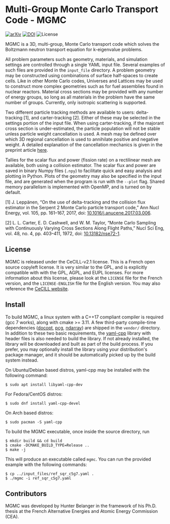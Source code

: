 # Multi-Group Monte Carlo Transport Code - MGMC
[![arXiv](https://img.shields.io/badge/arXiv-2103.13891-b31b1b.svg?style=flat)](https://arxiv.org/abs/2103.13891)
[![DOI](https://zenodo.org/badge/DOI/10.5281/zenodo.4585368.svg)](https://doi.org/10.5281/zenodo.4585368)
![License](https://img.shields.io/badge/License-CeCILL%20v2.1-brightgreen)

MGMC is a 3D, multi-group, Monte Carlo transport code which solves the
Boltzmann neutron transport equation for k-eigenvalue problems. 

All problem parameters such as geometry, materials, and simulation settings are
controlled through a single YAML input file. Several examples of such files are
provided in the `input_file` directory. A problem geometry may be constructed
using combinations of surface half-spaces to create cells. Like in other Monte
Carlo codes, Universes and Lattices may be used to construct more complex
geometries such as for fuel assemblies found in nuclear reactors. Material
cross sections may be provided with any number of energy groups, so long as all
materials in the problem have the same number of groups. Currently, only
isotropic scattering is supported.

Two different particle tracking methods are available to users: delta-tracking
[1], and carter-tracking [2]. Either of these may be selected in the settings
portion of the input file.  When using carter-tracking, if the majorant cross
section is under-estimated, the particle population will not be stable unless
particle weight cancellation is used. A mesh may be defined over which 3D
regional cancellation is used to annihilate positive and negative weight. A
detailed explanation of the cancellation mechanics is given in the preprint
article [here](https://arxiv.org/abs/2103.13891).

Tallies for the scalar flux and power (fission rate) on a rectilinear mesh are
available, both using a collision estimator. The scalar flux and power are
saved in binary Numpy files (`.npy`) to facilitate quick and easy analysis and
plotting in Python. Plots of the geometry may also be specified in the input
file, and are generated when the program is run with the `--plot` flag. Shared
memory parallelism is implemented with OpenMP, and is turned on by default.

[1] J. Leppänen, “On the use of delta-tracking and the collision flux estimator
in the Serpent 2 Monte Carlo particle transport code,” Ann Nucl Energy, vol.
105, pp. 161–167, 2017, doi:
[10.1016/j.anucene.2017.03.006](https://dx.doi.org/10.1016/j.anucene.2017.03.006).

[2] L. L. Carter, E. D. Cashwell, and W. M. Taylor, “Monte Carlo Sampling with
Continuously Varying Cross Sections Along Flight Paths,” Nucl Sci Eng, vol. 48,
no. 4, pp. 403–411, 1972, doi:
[10.13182/nse72-1](https://dx.doi.org/10.13182/nse72-1). 


## License
MGMC is released under the CeCILL-v2.1 license. This is a French open source
copyleft license.  It is very similar to the GPL, and is explicitly compatible
with with the GPL, AGPL, and EUPL licenses. For more information about this
license, please look at the `LICENSE` file for the French version, and the
`LICENSE-ENGLISH` file for the English version. You may also reference the
[CeCILL website](https://cecill.info/).

## Install
To build MGMC, a linux system with a C++17 compliant compiler is required (gcc
7 works), along with cmake >= 3.11. A few third-party compile-time dependencies
([docopt](http://docopt.org/), [pcg](https://www.pcg-random.org),
[ndarray](https://github.com/HunterBelanger/ndarray)) are shipped in the
`vendor/` directory. In addition to these two basic requirements, the
[yaml-cpp](https://github.com/jbeder/yaml-cpp) library with header files is
also needed to build the library. If not already installed, the library will be
downloaded and built as part of the build process. If you prefer, you may
optionally install the library using your distribution's package manager, and it
should be automatically picked up by the build system instead.

On Ubuntu/Debian based distros, yaml-cpp may be installed with the following
command:
```
$ sudo apt install libyaml-cpp-dev
```
For Fedora/CentOS distros:
```
$ sudo dnf install yaml-cpp-devel
```
On Arch based distros:
```
$ sudo pacman -S yaml-cpp
```

To build the MGMC executable, once inside the source directory, run
```
$ mkdir build && cd build
$ cmake -DCMAKE_BUILD_TYPE=Release ..
$ make -j
```
This will produce an executable called `mgmc`. You can run the provided example
with the following commands:
```
$ cp ../input_files/ref_sqr_c5g7.yaml .
$ ./mgmc -i ref_sqr_c5g7.yaml
```

## Contributors
MGMC was developed by Hunter Belanger in the framework of his Ph.D. thesis at
the French Alternative Energies and Atomic Energy Commission (CEA).

